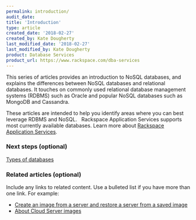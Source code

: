 ```yaml
---
permalink: introduction/
audit_date:
title: 'Introduction'
type: article
created_date: '2018-02-27'
created_by: Kate Dougherty
last_modified_date: '2018-02-27'
last_modified_by: Kate Dougherty
product: Database Services
product_url: https://www.rackspace.com/dba-services
---
```


This series of articles provides an introduction to NoSQL databases, and explains the differences between NoSQL databases and relational databases. It touches on commonly used relational database management systems (RDBMS) such as Oracle and popular NoSQL databases such as MongoDB and Cassandra.

These articles are intended to help you identify areas where you can best leverage RDBMS and NoSQL.
 
Rackspace Application Services supports most currently available databases. Learn more about [Rackspace Application Services](https://www.rackspace.com/en-us/digital/rackspace-application-services).

### Next steps (optional)

[Types of databases](#)

### Related articles (optional)

Include any links to related content. Use a bulleted list if you have more than one link. For example:

- [Create an image from a server and restore a server from a saved image](/how-to/create-an-image-from-a-server-and-restore-a-server-from-a-saved-image)
- [About Cloud Server images](/how-to/about-cloud-server-images)
